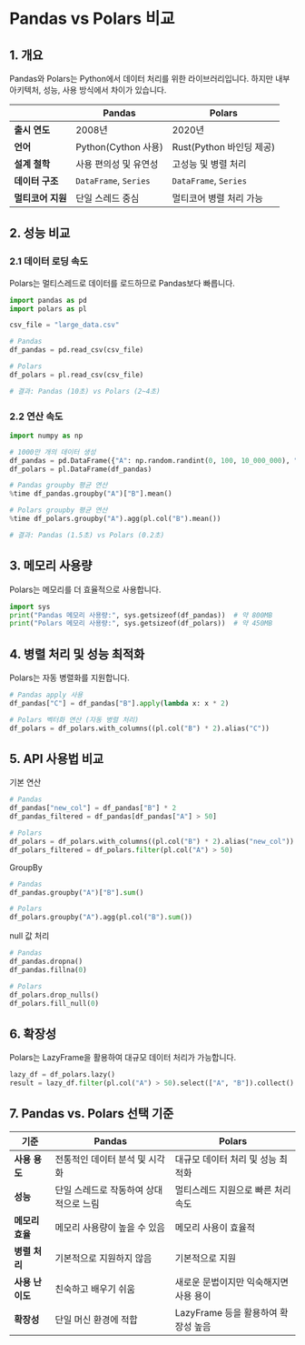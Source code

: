 # Pandas vs Polars 비교

## 1. 개요
Pandas와 Polars는 Python에서 데이터 처리를 위한 라이브러리입니다. 하지만 내부 아키텍처, 성능, 사용 방식에서 차이가 있습니다.

|  | **Pandas** | **Polars** |
|---|---|---|
| **출시 연도** | 2008년 | 2020년 |
| **언어** | Python(Cython 사용) | Rust(Python 바인딩 제공) |
| **설계 철학** | 사용 편의성 및 유연성 | 고성능 및 병렬 처리 |
| **데이터 구조** | `DataFrame`, `Series` | `DataFrame`, `Series` |
| **멀티코어 지원** | 단일 스레드 중심 | 멀티코어 병렬 처리 가능 |

## 2. 성능 비교
### 2.1 데이터 로딩 속도
Polars는 멀티스레드로 데이터를 로드하므로 Pandas보다 빠릅니다.
```python
import pandas as pd
import polars as pl

csv_file = "large_data.csv"

# Pandas
df_pandas = pd.read_csv(csv_file)

# Polars
df_polars = pl.read_csv(csv_file)

# 결과: Pandas (10초) vs Polars (2~4초)
```
### 2.2 연산 속도

```python
import numpy as np

# 1000만 개의 데이터 생성
df_pandas = pd.DataFrame({"A": np.random.randint(0, 100, 10_000_000), "B": np.random.rand(10_000_000)})
df_polars = pl.DataFrame(df_pandas)

# Pandas groupby 평균 연산
%time df_pandas.groupby("A")["B"].mean()

# Polars groupby 평균 연산
%time df_polars.groupby("A").agg(pl.col("B").mean())

# 결과: Pandas (1.5초) vs Polars (0.2초)
```
## 3. 메모리 사용량
Polars는 메모리를 더 효율적으로 사용합니다.
```python
import sys
print("Pandas 메모리 사용량:", sys.getsizeof(df_pandas))  # 약 800MB
print("Polars 메모리 사용량:", sys.getsizeof(df_polars))  # 약 450MB
```

## 4. 병렬 처리 및 성능 최적화
Polars는 자동 병렬화를 지원합니다.
```python
# Pandas apply 사용
df_pandas["C"] = df_pandas["B"].apply(lambda x: x * 2)

# Polars 벡터화 연산 (자동 병렬 처리)
df_polars = df_polars.with_columns((pl.col("B") * 2).alias("C"))
```

## 5. API 사용법 비교
기본 연산
```python
# Pandas
df_pandas["new_col"] = df_pandas["B"] * 2
df_pandas_filtered = df_pandas[df_pandas["A"] > 50]

# Polars
df_polars = df_polars.with_columns((pl.col("B") * 2).alias("new_col"))
df_polars_filtered = df_polars.filter(pl.col("A") > 50)
```
GroupBy
```python
# Pandas
df_pandas.groupby("A")["B"].sum()

# Polars
df_polars.groupby("A").agg(pl.col("B").sum())
```
null 값 처리
```python
# Pandas
df_pandas.dropna()
df_pandas.fillna(0)

# Polars
df_polars.drop_nulls()
df_polars.fill_null(0)
```
## 6. 확장성
Polars는 LazyFrame을 활용하여 대규모 데이터 처리가 가능합니다.
```python
lazy_df = df_polars.lazy()
result = lazy_df.filter(pl.col("A") > 50).select(["A", "B"]).collect()
```

## 7. Pandas vs. Polars 선택 기준
| **기준**        | **Pandas**                           | **Polars**                              |
|-----------------|--------------------------------------|-----------------------------------------|
| **사용 용도**   | 전통적인 데이터 분석 및 시각화       | 대규모 데이터 처리 및 성능 최적화      |
| **성능**        | 단일 스레드로 작동하여 상대적으로 느림 | 멀티스레드 지원으로 빠른 처리 속도     |
| **메모리 효율** | 메모리 사용량이 높을 수 있음         | 메모리 사용이 효율적                   |
| **병렬 처리**   | 기본적으로 지원하지 않음             | 기본적으로 지원                        |
| **사용 난이도** | 친숙하고 배우기 쉬움                 | 새로운 문법이지만 익숙해지면 사용 용이 |
| **확장성**      | 단일 머신 환경에 적합                | LazyFrame 등을 활용하여 확장성 높음    |
